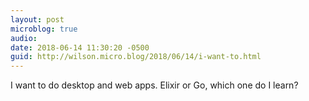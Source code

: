 ```yaml
---
layout: post
microblog: true
audio: 
date: 2018-06-14 11:30:20 -0500
guid: http://wilson.micro.blog/2018/06/14/i-want-to.html
---
```

I want to do desktop and web apps. Elixir or Go, which one do I learn?

